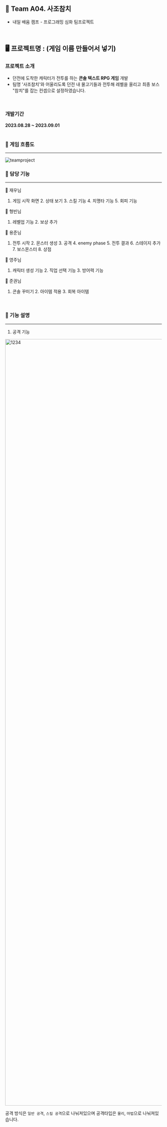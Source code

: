 ## 📕 Team A04. 사조참치
- 내일 배움 캠프 - 프로그래밍 심화 팀프로젝트
<br>

## 🖥 프로젝트명 : (게임 이름 만들어서 넣기)

###  프로젝트 소개 
- 던전에 도착한 캐릭터가 전투를 하는 **콘솔 텍스트 RPG 게임** 개발
- 팀명 '사조참치'와 어울리도록 던전 내 물고기들과 전투해 레벨을 올리고 최종 보스 "참치"를 잡는 컨셉으로 설정하였습니다.
<br>

###  개발기간
**2023.08.28 ~ 2023.09.01**
<br>
<br>


### 📌 게임 흐름도 
---
![teamproject](https://github.com/yjun8629/team4_assignment/assets/141575778/be3ffa5d-89dc-4906-97a0-6b0eaf5e4ba3)


### 📌 담당 기능 
---

🥇 재우님

1. 게임 시작 화면  2. 상태 보기  3. 스킬 기능  4. 치명타 기능  5. 회피 기능

🥇 형빈님

1. 레벨업 기능  2. 보상 추가
    
🥇 용준님
  
  1. 전투 시작  2. 몬스터 생성  3. 공격  4. enemy phase  5. 전투 결과  6. 스테이지 추가  7. 보스몬스터  8. 상점
     
🥇 영주님
  
  1. 캐릭터 생성 기능  2. 직업 선택 기능  3. 방어력 기능

🥇 준권님
  
  1. 콘솔 꾸미기  2. 아이템 적용  3. 회복 아이템

<br>


### 📌 기능 설명 
---
1. 공격 기능

<img width="2468" alt="1234" src="https://github.com/yjun8629/team4_assignment/assets/141575778/6806aa62-253d-4b18-a731-32729c16a68b">

공격 방식은 `일반 공격`, `스킬 공격`으로 나눠져있으며 공격타입은 `물리`, `마법`으로 나눠져있습니다.



  
   
